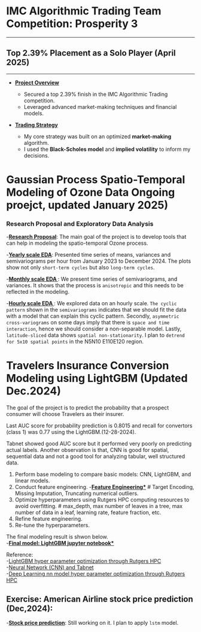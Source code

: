 # IMC Algorithmic Trading Team Competition: Prosperity 3

---

## Top 2.39% Placement as a Solo Player (April 2025)

---

- **[Project Overview](imc/readme.md)**
  - Secured a top 2.39% finish in the IMC Algorithmic Trading competition.
  - Leveraged advanced market-making techniques and financial models.

- **[Trading Strategy](imc/readme.md)**
  - My core strategy was built on an optimized **market-making** algorithm.
  - I used the **Black-Scholes model** and **implied volatility** to inform my decisions.

# Gaussian Process Spatio-Temporal Modeling of Ozone Data Ongoing proejct, updated January 2025)
### Research Proposal and Exploratory Data Analysis
-**[Research Proposal](https://github.com/cl20813/GEMS_TCO/blob/main/GEMS_TCO_EDA/Spatio_temporal_modeling.pdf)**: The main goal of the project is to develop tools that can help in modeling the spatio-temporal Ozone process.      

-**[Yearly scale EDA](https://github.com/cl20813/GEMS_TCO/blob/main/GEMS_TCO_EDA/will_use/yearly_eda.ipynb)**: Presented time series of means, variances and semivariograms per hour from January 2023 to December 2024. The plots show not only ```short-term cycles``` but also ```long-term cycles```.

-**[Monthly scale EDA ](https://github.com/cl20813/GEMS_TCO/blob/main/GEMS_TCO_EDA/will_use/monthly_eda.ipynb)**: We present time series of semivariograms, and variances. It shows that the process is ```anisotropic``` and this needs to be reflected in the modeling.

-**[Hourly scale EDA ](https://github.com/cl20813/GEMS_TCO/blob/main/GEMS_TCO_EDA/will_use/hourly_eda.ipynb)**: We explored data on an hourly scale. ```The cyclic pattern``` shown in the ```semivariograms``` indicates that we should fit the data with a model that can explain this cyclic pattern. Secondly, ```asymmetric cross-variograms``` on some days imply that there is ```space and time interaction```, hence we should consider a non-separable model. Lastly, ```latitude-sliced``` data shows ```spatial non-stationarity```. I plan to ```detrend for 5x10 spatial points``` in the N5N10 E110E120 region. 

# Travelers Insurance Conversion Modeling using LightGBM (Updated Dec.2024)
The goal of the project is to predict the probability that a prospect consumer will choose Travelers as their insurer.

Last AUC score for probability prediction is 0.8015 and recall for convertors (class 1) was 0.77 using the LightGBM.(12-28-2024). 

Tabnet showed good AUC score but it performed very poorly on predicting actual labels. Another observation is that, CNN is good for spatial, sequential data and not a good tool for analyzing tabular, well structured data.

1. Perform base modeling to compare basic models: CNN, LightGBM, and linear models.
2. Conduct feature engineering. -**[Feature Engineering*](trav/data_engineering_lightgbm.ipynb)**  # Target Encoding, Missing Imputation, Truncating numerical outliers. 
3. Optimize hyperparameters using Rutgers HPC computing resources to avoid overfitting.        # max_depth, max number of leaves in a tree, max number of data in a leaf, learning rate, feature fraction, etc.
4. Refine feature engineering.  
5. Re-tune the hyperparameters.

The final modeling result is shwon below.                  
-**[Final model: LightGBM jupyter notebook*](trav/travelers_lightgbm.ipynb)**                            
              
Reference:         
-[LightGBM hyper parameter optimization through Rutgers HPC](trav/amarel/lightgbm_param_opt.txt)                    
-[Neural Network (CNN) and Tabnet](trav/trav_neural_network.ipynb)                                      
-[Deep Learning nn model hyper parameter optimization through Rutgers HPC](trav/amarel/nn_param_opt)                                

## Exercise: American Airline stock price prediction (Dec,2024):           
-**[Stock price prediction](American_airline/lstm.ipynb)**: Still working on it. I plan to apply ```lstm``` model.    

            


